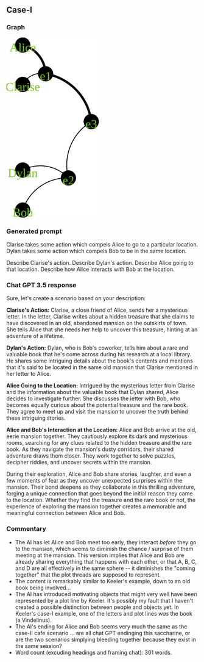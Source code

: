 ## Case-I

### Graph

![Case I plot](../networks/case-I.svg)


### Generated prompt

Clarise takes some action which compels Alice to go to a particular location.
Dylan takes some action which compels Bob to be in the same location.

Describe Clarise's action. Describe Dylan's action. Describe Alice going to that location. Describe how Alice interacts with Bob at the location.

### Chat GPT 3.5 response

Sure, let's create a scenario based on your description:

**Clarise's Action:**
Clarise, a close friend of Alice, sends her a mysterious letter. In the letter, Clarise writes about a hidden treasure that she claims to have discovered in an old, abandoned mansion on the outskirts of town. She tells Alice that she needs her help to uncover this treasure, hinting at an adventure of a lifetime.

**Dylan's Action:**
Dylan, who is Bob's coworker, tells him about a rare and valuable book that he's come across during his research at a local library. He shares some intriguing details about the book's contents and mentions that it's said to be located in the same old mansion that Clarise mentioned in her letter to Alice.

**Alice Going to the Location:**
Intrigued by the mysterious letter from Clarise and the information about the valuable book that Dylan shared, Alice decides to investigate further. She discusses the letter with Bob, who becomes equally curious about the potential treasure and the rare book. They agree to meet up and visit the mansion to uncover the truth behind these intriguing stories.

**Alice and Bob's Interaction at the Location:**
Alice and Bob arrive at the old, eerie mansion together. They cautiously explore its dark and mysterious rooms, searching for any clues related to the hidden treasure and the rare book. As they navigate the mansion's dusty corridors, their shared adventure draws them closer. They work together to solve puzzles, decipher riddles, and uncover secrets within the mansion.

During their exploration, Alice and Bob share stories, laughter, and even a few moments of fear as they uncover unexpected surprises within the mansion. Their bond deepens as they collaborate in this thrilling adventure, forging a unique connection that goes beyond the initial reason they came to the location. Whether they find the treasure and the rare book or not, the experience of exploring the mansion together creates a memorable and meaningful connection between Alice and Bob.

### Commentary
* The AI has let Alice and Bob meet too early, they interact _before_ they go to the mansion, which seems to diminish the chance / surprise of them meeting at the mansion. This version implies that Alice and Bob are already sharing everything that happens with each other, or that A, B, C, and D are all effectively in the same sphere -- it diminishes the "coming together" that the plot threads are supposed to represent.
* The content is remarkably similar to Keeler's example, down to an old book being involved...
* The AI has introduced motivating objects that might very well have been represented by a plot line by Keeler. It's possibly my fault that I haven't created a possible distinction between people and objects yet. In Keeler's case-I example, one of the letters and plot lines _was_ the book (a Vindelinus).
* The AI's ending for Alice and Bob seems very much the same as the case-II cafe scenario ... are all chat GPT endinging this saccharine, or are the two scenarios simplying bleeding together because they exist in the same session?
* Word count (excuding headings and framing chat): 301 words.
